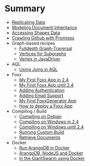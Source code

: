 # Summary
* [Replicating Data](ReplicatingData.md)
* [Modeling Document Inheritance](ModulDocumentInheritance.md)
* [Accessing Shapes Data](AccessingShapesData.md)
* [Crawling Github with Promises](CrawlingGithubPromises.md)
* Graph-based recipes
  * [Fulldepth Graph-Traversal](Fulldepth.md)
  * [Vertices for Subgraphs](FindingConnectedVerticesForSubgraphs.md)
  * [Vertex in JavaDriver](JavaDriverGraphExampleVertex.md)
* AQL
  * [Using Joins in AQL](JoinsInAQL.md)
* Foxx
  * [My First Foxx App in 2.4](FoxxFirstSteps.md)
  * [My First Foxx App until 2.4](FoxxFirstStepsLegacy.md)
  * [Adding Authentication](FoxxAuth.md)
  * [Adding Email Support](FoxxQueues.md)
  * [My First FoxxGenerator App](FoxxGeneratorFirstSteps.md)
  * [How to deploy a Foxx App](FoxxDeploy.md)
* Compiling / Build
  * [Compiling on Debian](CompilingOnDebian.md)
  * [Compiling on Windows in 2.4](CompilingUnderWindows.md)
  * [Compiling on Windows until 2.4](CompilingUnderWindowsLegacy.md)
  * [Running Custom Build](RunningCustomBuild.md)
  * [Retrieve Documents](JavaDriverBaseDocument.md)
* Docker
  * [Run ArangoDB in Docker](RunningInDockerContainer.md)
  * [ArangoDB, NodeJS and Docker](UsingArangoDBNodeJSDocker.md)
  * [In the GiantSwarm using Docker](UsingArangoDBInGiantSwarm.md)
